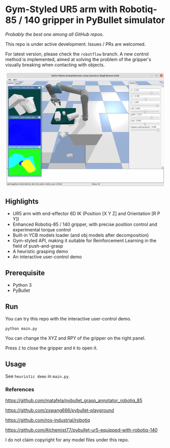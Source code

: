 # Gym-Styled UR5 arm with Robotiq-85 / 140 gripper in PyBullet simulator

*Probably the best one among all GitHub repos.*

This repo is under active development. Issues / PRs are welcomed.

For latest version, please check the `robotflow` branch. A new control method is implemented, aimed at solving the problem of the gripper's visually breaking when contacting with objects.

![User Control Demo](example.png)

## Highlights

- UR5 arm with end-effector 6D IK (Position [X Y Z] and Orientation [R P Y])
- Enhanced Robotiq-85 / 140 gripper, with precise position control and experimental torque control
- Built-in YCB models loader (and obj models after decomposition)
- Gym-styled API, making it suitable for Reinforcement Learning in the field of push-and-grasp
- A heuristic grasping demo
- An interactive user-control demo

## Prerequisite
- Python 3
- PyBullet

## Run

You can try this repo with the interactive user-control demo.
```[Python]
python main.py
```

You can change the XYZ and RPY of the gripper on the right panel.

Press `Z` to close the gripper and `R` to open it.

## Usage

See `heuristic demo` in `main.py`.

###  References
https://github.com/matafela/pybullet_grasp_annotator_robotiq_85

https://github.com/zswang666/pybullet-playground

https://github.com/ros-industrial/robotiq

https://github.com/Alchemist77/pybullet-ur5-equipped-with-robotiq-140

I do not claim copyright for any model files under this repo.
